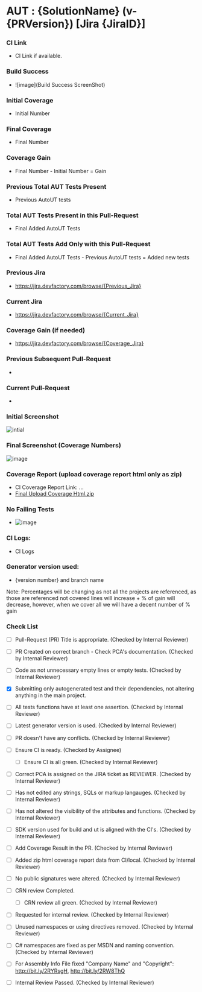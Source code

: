 # AUT : {SolutionName} (v-{PRVersion}) [Jira {JiraID}]

### CI Link
- CI Link if available.

### Build Success
- ![image](Build Success ScreenShot)

### Initial Coverage
- Initial Number

### Final Coverage
- Final Number

### Coverage Gain
- Final Number - Initial Number = Gain

### Previous Total AUT Tests Present
- Previous AutoUT tests

### Total AUT Tests Present in this Pull-Request
- Final Added AutoUT Tests

### Total AUT Tests Add Only with this Pull-Request
- Final Added AutoUT Tests - Previous AutoUT tests  = Added new tests

### Previous Jira
- https://jira.devfactory.com/browse/{Previous_Jira}

### Current Jira
- https://jira.devfactory.com/browse/{Current_Jira}

### Coverage Gain (if needed)
- https://jira.devfactory.com/browse/{Coverage_Jira}
### Previous Subsequent Pull-Request
- 

### Current Pull-Request
- 

### Initial Screenshot
![intial]()

### Final Screenshot (Coverage Numbers)
![image]()

### Coverage Report (upload coverage report html only as zip)
- CI Coverage Report Link: ...
- [Final Upload Coverage Html.zip]()

### No Failing Tests
-  ![image]()

### CI Logs:
- CI Logs

### Generator version used:
- {version number} and branch name

Note: Percentages will be changing as not all the projects are referenced, as those are referenced not covered lines will increase + % of gain will decrease, however, when we cover all we will have a decent number of % gain

### Check List
- [ ] Pull-Request (PR) Title is appropriate. (Checked by Internal Reviewer)
- [ ] PR Created on correct branch - Check PCA's documentation. (Checked by Internal Reviewer)
- [ ] Code as not unnecessary empty lines or empty tests. (Checked by Internal Reviewer)
- [x] Submitting only autogenerated test and their dependencies, not altering anything in the main project.
- [ ] All tests functions have at least one assertion. (Checked by Internal Reviewer)
- [ ] Latest generator version is used. (Checked by Internal Reviewer)
- [ ] PR doesn't have any conflicts. (Checked by Internal Reviewer)
- [ ] Ensure CI is ready. (Checked by Assignee)
    - [ ] Ensure CI is all green. (Checked by Internal Reviewer)
- [ ] Correct PCA is assigned on the JIRA ticket as REVIEWER. (Checked by Internal Reviewer)
- [ ] Has not edited any strings, SQLs or markup langauges. (Checked by Internal Reviewer)
- [ ] Has not altered the visibility of the attributes and functions. (Checked by Internal Reviewer)
- [ ] SDK version used for build and ut is aligned with the CI's. (Checked by Internal Reviewer)
- [ ] Add Coverage Result in the PR. (Checked by Internal Reviewer)
- [ ] Added zip html coverage report data from CI/local. (Checked by Internal Reviewer)
- [ ] No public signatures were altered. (Checked by Internal Reviewer)
- [ ] CRN review Completed.
    - [ ] CRN review all green. (Checked by Internal Reviewer)
- [ ] Requested for internal review. (Checked by Internal Reviewer)
- [ ] Unused namespaces or using directives removed. (Checked by Internal Reviewer)
- [ ] C# namespaces are fixed as per MSDN and naming convention. (Checked by Internal Reviewer)
- [ ] For Assembly Info File fixed "Company Name" and "Copyright": http://bit.ly/2RYRsgH, http://bit.ly/2RW8ThQ
- [ ] Internal Review Passed. (Checked by Internal Reviewer)

